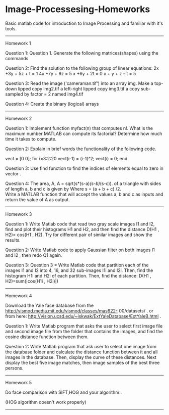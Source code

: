 # Image-Processesing-Homeworks
Basic matlab code for introduction to Image Processing and familiar with it's tools.

----------------------------------------------------------------------------------------------------
Homework 1 

Question 1: Question 1. Generate the following matrices(shapes) using the commands

Question 2: Find the solution to the following group of linear equations:
2x +3y + 5z + t = 1
4x +7y + 9z = 5
x +6y + 2t = 0
x + y + z – t = 5

Question 3: Read the image ('cameraman.tif') into an array img.
Make a top-down lipped copy img2.tif
a left-right lipped copy img3.tif
a copy sub-sampled by factor = 2 named img4.tif


Question 4: Create the binary (logical) arrays


----------------------------------------------------------------------------------------------------

Homework 2 

Question 1: Implement function myfact(n) that computes n!.
What is the maximum number MATLAB can compute its factorial?
Determine how much time it takes to compute.

Question 2: Explain in brief words the functionality of the following code.

vect = [0 0];
for i=3:2:20
vect(i-1) = (i-1)^2;
vect(i) = 0;
end

Question 3: Use find function to find the indices of elements equal to zero in vector .

Question 4: The area, A, A = sqrt(s*(s-a)*(s-b)*(s-c)). of a triangle with 
sides of length a, b and c is given by Where s = (a + b + c) /2.   
Write a MATLAB function that will accept the values a, b and c as inputs and return the value of A as output.


----------------------------------------------------------------------------------------------------

Homework 3

Question 1: Write Matlab code that read two gray scale images I1 and I2, find and plot their histograms H1 and H2, 
and then find the distance D(H1 , H2)= cos(H1 , H2). Try for different pair of similar images and show the results.

Question 2: Write Matlab code to apply Gaussian filter on both images I1 and I2 , then redo Q1 again.

Question 3: Question 3 = Write Matlab code that partition each of the images I1 and I2 into 4, 16, and 32 sub-images
I1i and I2i.
Then, find the histogram H1i and H2i of each partition. Then, find the distance:
D(H1 , H2)=sum(|cos(H1i , H2i)|)

----------------------------------------------------------------------------------------------------

Homework 4

Download the Yale face database from the http://vismod.media.mit.edu/vismod/classes/mas622-
00/datasets/ . or from here: http://vision.ucsd.edu/~iskwak/ExtYaleDatabase/ExtYaleB.html .

Question 1: Write Matlab program that asks the user to select first image file and second image file from the
folder that contains the images, and find the cosine distance function between them.

Question 2: Write Matlab program that ask user to select one image from the database folder and calculate
the distance function between it and all images in the database. Then, display the curve of these
distances. Next display the best five image matches, then image samples of the best three
persons.

----------------------------------------------------------------------------------------------------

Homework 5

Do face comparison with SIFT,HOG and your algorithm..

(HOG algorithm doesn't work properly)


----------------------------------------------------------------------------------------------------


